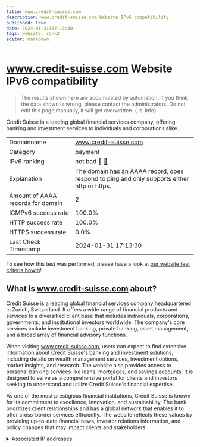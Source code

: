 ```yaml
---
title: www.credit-suisse.com
description: www.credit-suisse.com Website IPv6 compatibility
published: true
date: 2024-01-31T17:13:30
tags: website, rank3
editor: markdown
---
```


# www.credit-suisse.com Website IPv6 compatibility

> The results shown here are accumulated by automation. If you think the data shown is wrong, please contact the administrators. 
> Do not edit this page manually, it will get overwritten.
{.is-info}

Credit Suisse is a leading global financial services company, offering banking and investment services to individuals and corporations alike.


|   |   |
| - | - |
| Domainname | www.credit-suisse.com
| Category | payment |
| IPv6 ranking | not bad :3rd_place_medal: [🔗](/howto/ranking) |
| Explanation | The domain has an AAAA record, does respond to ping and only supports either http or https. |
| Amount of AAAA records for domain | 2 |
| ICMPv6 success rate | 100.0%|
| HTTP success rate | 100.0% |
| HTTPS success rate | 0.0% |
| Last Check Timestamp | 2024-01-31 17:13:30 |

To see how this test was performed, please have a look at [our website test criteria howto](/howto/testcriteria/website)!


## What is www.credit-suisse.com about?
Credit Suisse is a leading global financial services company headquartered in Zurich, Switzerland. It offers a wide range of financial products and services to a diversified client base that includes individuals, corporations, governments, and institutional investors worldwide. The company's core services include investment banking, private banking, asset management, and a broad array of financial advisory functions.

When visiting www.credit-suisse.com, users can expect to find extensive information about Credit Suisse's banking and investment solutions, including details on wealth management services, investment options, market insights, and research. The website also provides access to personal banking services like loans, mortgages, and savings accounts. It is designed to serve as a comprehensive portal for clients and investors seeking to understand and utilize Credit Suisse's financial expertise.

As one of the most prestigious financial institutions, Credit Suisse is known for its commitment to excellence, innovation, and sustainability. The bank prioritizes client relationships and has a global network that enables it to offer cross-border services efficiently. The website reflects these values by providing up-to-date financial news, investor relations information, and policy changes that may impact clients and stakeholders.



<details>
<summary>Associated IP addresses</summary>

2a02:26f0:280:18e::1bb1

2a02:26f0:280:193::1bb1

</details>
